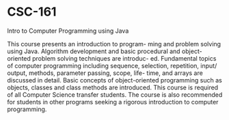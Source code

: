# CSC-161
Intro to Computer Programming using Java

This course presents an introduction to program- ming and problem solving using Java. Algorithm development and basic procedural and object- oriented problem solving techniques are introduc- ed. Fundamental topics of computer programming including sequence, selection, repetition, input/ output, methods, parameter passing, scope, life- time, and arrays are discussed in detail. Basic concepts of object-oriented programming such as objects, classes and class methods are introduced. This course is required of all Computer Science transfer students. The course is also recommended for students in other programs seeking a rigorous introduction to computer programming.

